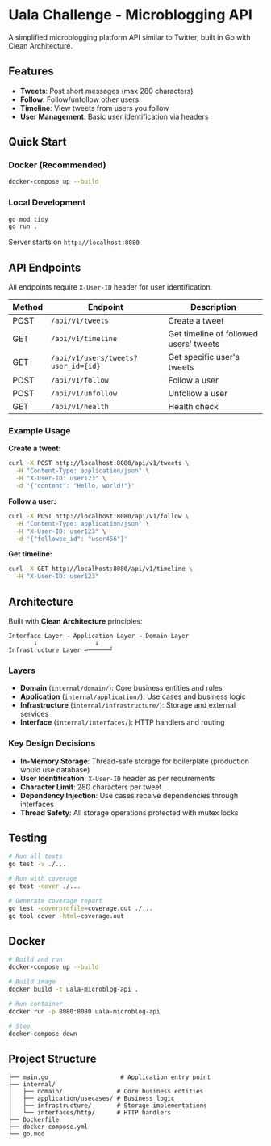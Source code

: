 # Uala Challenge - Microblogging API

A simplified microblogging platform API similar to Twitter, built in Go with Clean Architecture.

## Features

- **Tweets**: Post short messages (max 280 characters)
- **Follow**: Follow/unfollow other users
- **Timeline**: View tweets from users you follow
- **User Management**: Basic user identification via headers

## Quick Start

### Docker (Recommended)
```bash
docker-compose up --build
```

### Local Development
```bash
go mod tidy
go run .
```

Server starts on `http://localhost:8080`

## API Endpoints

All endpoints require `X-User-ID` header for user identification.

| Method | Endpoint | Description |
|--------|----------|-------------|
| POST | `/api/v1/tweets` | Create a tweet |
| GET | `/api/v1/timeline` | Get timeline of followed users' tweets |
| GET | `/api/v1/users/tweets?user_id={id}` | Get specific user's tweets |
| POST | `/api/v1/follow` | Follow a user |
| POST | `/api/v1/unfollow` | Unfollow a user |
| GET | `/api/v1/health` | Health check |

### Example Usage

**Create a tweet:**
```bash
curl -X POST http://localhost:8080/api/v1/tweets \
  -H "Content-Type: application/json" \
  -H "X-User-ID: user123" \
  -d '{"content": "Hello, world!"}'
```

**Follow a user:**
```bash
curl -X POST http://localhost:8080/api/v1/follow \
  -H "Content-Type: application/json" \
  -H "X-User-ID: user123" \
  -d '{"followee_id": "user456"}'
```

**Get timeline:**
```bash
curl -X GET http://localhost:8080/api/v1/timeline \
  -H "X-User-ID: user123"
```

## Architecture

Built with **Clean Architecture** principles:

```
Interface Layer → Application Layer → Domain Layer
       ↓                ↓
Infrastructure Layer ←──────┘
```

### Layers

- **Domain** (`internal/domain/`): Core business entities and rules
- **Application** (`internal/application/`): Use cases and business logic
- **Infrastructure** (`internal/infrastructure/`): Storage and external services
- **Interface** (`internal/interfaces/`): HTTP handlers and routing

### Key Design Decisions

- **In-Memory Storage**: Thread-safe storage for boilerplate (production would use database)
- **User Identification**: `X-User-ID` header as per requirements
- **Character Limit**: 280 characters per tweet
- **Dependency Injection**: Use cases receive dependencies through interfaces
- **Thread Safety**: All storage operations protected with mutex locks

## Testing

```bash
# Run all tests
go test -v ./...

# Run with coverage
go test -cover ./...

# Generate coverage report
go test -coverprofile=coverage.out ./...
go tool cover -html=coverage.out
```

## Docker

```bash
# Build and run
docker-compose up --build

# Build image
docker build -t uala-microblog-api .

# Run container
docker run -p 8080:8080 uala-microblog-api

# Stop
docker-compose down
```

## Project Structure

```
├── main.go                    # Application entry point
├── internal/
│   ├── domain/               # Core business entities
│   ├── application/usecases/ # Business logic
│   ├── infrastructure/       # Storage implementations
│   └── interfaces/http/      # HTTP handlers
├── Dockerfile
├── docker-compose.yml
└── go.mod
```
